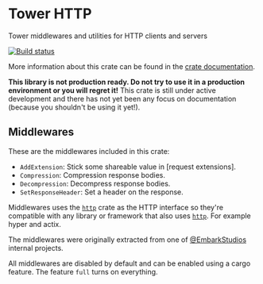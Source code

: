 # Tower HTTP

Tower middlewares and utilities for HTTP clients and servers

[![Build status](https://github.com/tower-rs/tower-http/workflows/CI/badge.svg)](https://github.com/tower-rs/tower-http/actions)

More information about this crate can be found in the [crate documentation][dox].

[dox]: https://tower-rs.github.io/tower-http/tower_http

**This library is not production ready. Do not try to use it in a production
environment or you will regret it!** This crate is still under active
development and there has not yet been any focus on documentation (because you
shouldn't be using it yet!).

## Middlewares

These are the middlewares included in this crate:

- `AddExtension`: Stick some shareable value in [request extensions].
- `Compression`: Compression response bodies.
- `Decompression`: Decompress response bodies.
- `SetResponseHeader`: Set a header on the response.

Middlewares uses the [`http`] crate as the HTTP interface so they're compatible with any library or framework that also uses [`http`]. For example hyper and actix.

The middlewares were originally extracted from one of [@EmbarkStudios] internal projects.

All middlewares are disabled by default and can be enabled using a cargo feature. The feature `full` turns on everything.

[`http`]: https://crates.io/crates/http
[@EmbarkStudios]: https://github.com/EmbarkStudios
